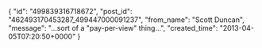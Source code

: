  {
   "id": "499839316718672",
   "post_id": "462493170453287_499447000091237",
   "from_name": "Scott Duncan",
   "message": "...sort of a \"pay-per-view\" thing...",
   "created_time": "2013-04-05T07:20:50+0000"
 }
